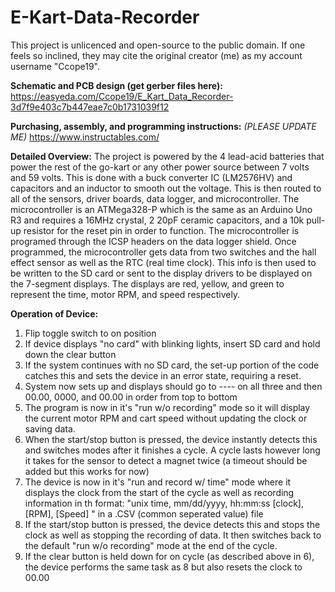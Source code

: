 # E-Kart-Data-Recorder
This project is unlicenced and open-source to the public domain.  If one feels so inclined, they may cite the original creator (me) as my account username "Ccope19". 

**Schematic and PCB design (get gerber files here):**
https://easyeda.com/Ccope19/E_Kart_Data_Recorder-3d7f9e403c7b447eae7c0b1731039f12 

**Purchasing, assembly, and programming instructions:** *(PLEASE UPDATE ME)*
https://www.instructables.com/ 

**Detailed Overview:**
The project is powered by the 4 lead-acid batteries that power the rest of the go-kart or any other power source between 7 volts and 59 volts.  This is done with a buck converter IC (LM2576HV) and capacitors and an inductor to smooth out the voltage.  This is then routed to all of the sensors, driver boards, data logger, and microcontroller.  The microcontroller is an ATMega328-P which is the same as an Arduino Uno R3 and requires a 16MHz crystal, 2 20pF ceramic capacitors, and a 10k pull-up resistor for the reset pin in order to function.  The microcontroller is programed through the ICSP headers on the data logger shield.  Once programmed, the microcontroller gets data from two switches and the hall effect sensor as well as the RTC (real time clock).  This info is then used to be written to the SD card or sent to the display drivers to be displayed on the 7-segment displays.  The displays are red, yellow, and green to represent the time, motor RPM, and speed respectively.

**Operation of Device:**
1)  Flip toggle switch to on position
2)  If device displays "no card" with blinking lights, insert SD card and hold down the clear button
3)  If the system continues with no SD card, the set-up portion of the code catches this and sets the device in an error state, requiring a reset.
4)  System now sets up and displays should go to ---- on all three and then 00.00, 0000, and 00.00 in order from top to bottom
5)  The program is now in it's "run w/o recording" mode so it will display the current motor RPM and cart speed without updating the clock or saving data.
6)  When the start/stop button is pressed, the device instantly detects this and switches modes after it finishes a cycle.  A cycle lasts however long it takes for the sensor to detect a magnet twice (a timeout should be added but this works for now)
7)  The device is now in it's "run and record w/ time" mode where it displays the clock from the start of the cycle as well as recording information in th format: "unix time, mm/dd/yyyy, hh:mm:ss  [clock], [RPM], [Speed]  " in a .CSV (common seperated value) file
8)  If the start/stop button is pressed, the device detects this and stops the clock as well as stopping the recording of data.  It then switches back to the default "run w/o recording" mode at the end of the cycle.  
9)  If the clear button is held down for on cycle (as described above in 6), the device performs the same task as 8 but also resets the clock to 00.00
